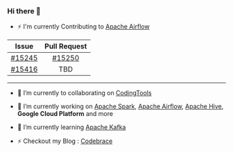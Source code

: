 ### Hi there 👋

- ⚡ I'm currently Contributing to [Apache Airflow](https://github.com/apache/airflow)

| Issue                                                         | Pull Request                                           |
| -------------                                                 |:-------------:                                         |
| [#15245](https://github.com/apache/airflow/issues/15245)      | [#15250](https://github.com/apache/airflow/pull/15250) | 
| [#15416](https://github.com/apache/airflow/issues/15416)      | TBD                                                     | 

------

- 👯  I’m currently  to collaborating on [CodingTools](https://github.com/codingtools/cdt)
- 🔭  I’m currently working on [Apache Spark](https://github.com/apache/spark), [Apache Airflow](https://github.com/apache/airflow), [Apache Hive](https://github.com/apache/hive), **Google Cloud Platform** and more
- 🌱 I’m currently learning [Apache Kafka](https://github.com/apache/kafka)

- ⚡ Checkout my Blog : [Codebrace](https://medium.com/codebrace)
<!--
**ashishpatel0720/ashishpatel0720** is a ✨ _special_ ✨ repository because its `README.md` (this file) appears on your GitHub profile.

Here are some ideas to get you started:

- 🔭 I’m currently working on ...
- 🌱 I’m currently learning ...
- 👯 I’m looking to collaborate on ...
- 🤔 I’m looking for help with ...
- 💬 Ask me about ...
- 📫 How to reach me: ...
- 😄 Pronouns: ...
- ⚡ Fun fact: ...
-->


